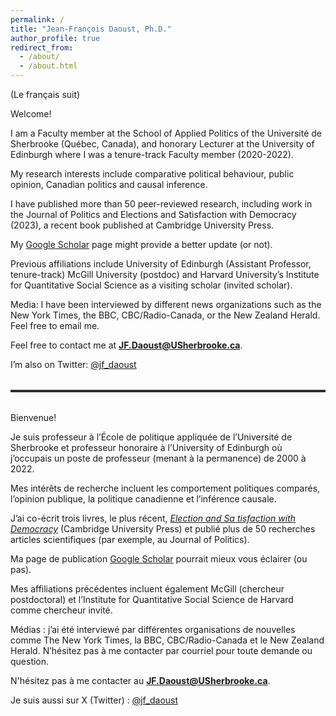 ```yaml
---
permalink: /
title: "Jean-François Daoust, Ph.D."
author_profile: true
redirect_from: 
  - /about/
  - /about.html
---
```


(Le français suit)

Welcome!

I am a Faculty member at the School of Applied Politics of the Université de Sherbrooke (Québec, Canada), and honorary Lecturer at the University of Edinburgh where I was a tenure-track Faculty member (2020-2022).

My research interests include comparative political behaviour, public opinion, Canadian politics and causal inference. 

I have published more than 50 peer-reviewed research, including work in the Journal of Politics and Elections and Satisfaction with Democracy (2023), a recent book published at Cambridge University Press.

My [Google Scholar](https://scholar.google.ca/citations?user=d7040KUAAAAJ&hl=en) page might provide a better update (or not). 

Previous affiliations include University of Edinburgh (Assistant Professor, tenure-track) McGill University (postdoc) and Harvard University’s Institute for Quantitative Social Science as a visiting scholar (invited scholar).

Media: I have been interviewed by different news organizations such as the New York Times, the BBC, CBC/Radio-Canada, or the New Zealand Herald. Feel free to email me. 


Feel free to contact me at **JF.Daoust@USherbrooke.ca**.

I’m also on Twitter: [@jf_daoust](https://twitter.com/jf_daoust)


<hr style="border: 0; border-top: 3px solid #333; margin: 2rem 0;">

Bienvenue!

Je suis professeur à l’École de politique appliquée de l’Université de Sherbrooke et professeur honoraire à l’University of Edinburgh où j’occupais un poste de professeur (menant à la permanence) de 2000 à 2022.

Mes intérêts de recherche incluent les comportement politiques comparés, l’opinion publique, la politique canadienne et l’inférence causale.

J’ai co-écrit trois livres, le plus récent, [*Election and Sa tisfaction with Democracy*](https://www.cambridge.org/core/elements/abs/elections-and-satisfaction-with-democracy/BFB87CAFF449D9BF89D116C298F9ED33) (Cambridge University Press) et publié plus de 50 recherches articles scientifiques (par exemple, au Journal of Politics).

Ma page de publication [Google Scholar](https://scholar.google.ca/citations?user=d7040KUAAAAJ&hl=en) pourrait mieux vous éclairer (ou pas).

Mes affiliations précédentes incluent également McGill (chercheur postdoctoral) et l’Institute for Quantitative Social Science de Harvard comme chercheur invité.

Médias : j’ai été interviewé par différentes organisations de nouvelles comme The New York Times, la BBC, CBC/Radio-Canada et le New Zealand Herald. N’hésitez pas à me contacter par courriel pour toute demande ou question.

N'hésitez pas à me contacter au **JF.Daoust@USherbrooke.ca**.

Je suis aussi sur X (Twitter) : [@jf_daoust](https://twitter.com/jf_daoust)
